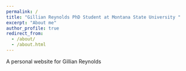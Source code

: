 ```yaml
---
permalink: /
title: "Gillian Reynolds PhD Student at Montana State University "
excerpt: "About me"
author_profile: true
redirect_from: 
  - /about/
  - /about.html
---
```


A personal website for Gillian Reynolds
